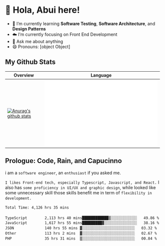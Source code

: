 # 👋 Hola, Abui here!

- 🌱 I’m currently learning **Software Testing**, **Software Architecture**, and **Design Patterns**
- ☁️ I’m currently focusing on Front End Development
- 💬 Ask me about anything
- 😄 Pronouns: [object Object]

## My Github Stats

| Overview | Language |
| --- | --- |
|[![Anurag's github stats](https://github-readme-stats.vercel.app/api?username=abui-am&count_private=true)](https://github.com/anuraghazra/github-readme-stats)|![Language](https://raw.githubusercontent.com/abui-am/stats/c6455f656dfce7acd3951e5ec5b25d72af0b2ee3/generated/languages.svg)|

## Prologue: Code, Rain, and Capucinno
i am a `software engineer`, an `enthusiast` if you asked me. 

`I likes Front-end tech, especially Typescript, Javascript, and React.` I also has `some proficiency in UI/UX and graphic design`, while looked like some unnecessary skill those skills benefit me in term of `flexibility in development.`


<!--START_SECTION:waka-->

```txt
Total Time: 4,126 hrs 35 mins

TypeScript        2,113 hrs 40 mins████████████▒░░░░░░░░░░░░   49.86 %
JavaScript        1,617 hrs 55 mins█████████▓░░░░░░░░░░░░░░░   38.16 %
JSON              140 hrs 55 mins ▓░░░░░░░░░░░░░░░░░░░░░░░░   03.32 %
Other             113 hrs 2 mins  ▓░░░░░░░░░░░░░░░░░░░░░░░░   02.67 %
PHP               35 hrs 31 mins  ▒░░░░░░░░░░░░░░░░░░░░░░░░   00.84 %
```

<!--END_SECTION:waka-->
